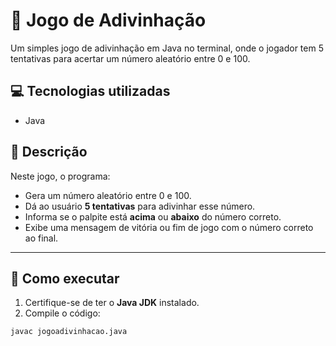 # 🎯 Jogo de Adivinhação

Um simples jogo de adivinhação em Java no terminal, onde o jogador tem 5 tentativas para acertar um número aleatório entre 0 e 100.


## 💻 Tecnologias utilizadas

  - Java


## 📜 Descrição

Neste jogo, o programa:

- Gera um número aleatório entre 0 e 100.
- Dá ao usuário **5 tentativas** para adivinhar esse número.
- Informa se o palpite está **acima** ou **abaixo** do número correto.
- Exibe uma mensagem de vitória ou fim de jogo com o número correto ao final.

---

## 🚀 Como executar

1. Certifique-se de ter o **Java JDK** instalado.
2. Compile o código:

```bash
javac jogoadivinhacao.java
